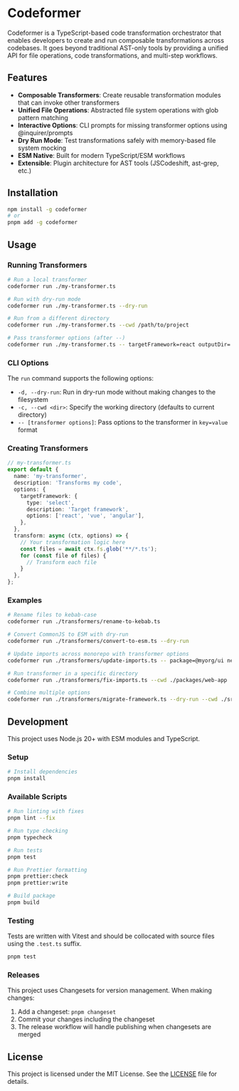 # Codeformer

Codeformer is a TypeScript-based code transformation orchestrator that enables developers to create and run composable transformations across codebases. It goes beyond traditional AST-only tools by providing a unified API for file operations, code transformations, and multi-step workflows.

## Features

- **Composable Transformers**: Create reusable transformation modules that can invoke other transformers
- **Unified File Operations**: Abstracted file system operations with glob pattern matching
- **Interactive Options**: CLI prompts for missing transformer options using @inquirer/prompts
- **Dry Run Mode**: Test transformations safely with memory-based file system mocking
- **ESM Native**: Built for modern TypeScript/ESM workflows
- **Extensible**: Plugin architecture for AST tools (JSCodeshift, ast-grep, etc.)

## Installation

```bash
npm install -g codeformer
# or
pnpm add -g codeformer
```

## Usage

### Running Transformers

```bash
# Run a local transformer
codeformer run ./my-transformer.ts

# Run with dry-run mode
codeformer run ./my-transformer.ts --dry-run

# Run from a different directory
codeformer run ./my-transformer.ts --cwd /path/to/project

# Pass transformer options (after --)
codeformer run ./my-transformer.ts -- targetFramework=react outputDir=./dist
```

### CLI Options

The `run` command supports the following options:

- `-d, --dry-run`: Run in dry-run mode without making changes to the filesystem
- `-c, --cwd <dir>`: Specify the working directory (defaults to current directory)
- `-- [transformer options]`: Pass options to the transformer in `key=value` format

### Creating Transformers

```typescript
// my-transformer.ts
export default {
  name: 'my-transformer',
  description: 'Transforms my code',
  options: {
    targetFramework: {
      type: 'select',
      description: 'Target framework',
      options: ['react', 'vue', 'angular'],
    },
  },
  transform: async (ctx, options) => {
    // Your transformation logic here
    const files = await ctx.fs.glob('**/*.ts');
    for (const file of files) {
      // Transform each file
    }
  },
};
```

### Examples

```bash
# Rename files to kebab-case
codeformer run ./transformers/rename-to-kebab.ts

# Convert CommonJS to ESM with dry-run
codeformer run ./transformers/convert-to-esm.ts --dry-run

# Update imports across monorepo with transformer options
codeformer run ./transformers/update-imports.ts -- package=@myorg/ui newPackage=@myorg/ui-v2

# Run transformer in a specific directory
codeformer run ./transformers/fix-imports.ts --cwd ./packages/web-app

# Combine multiple options
codeformer run ./transformers/migrate-framework.ts --dry-run --cwd ./src -- framework=vue version=3
```

## Development

This project uses Node.js 20+ with ESM modules and TypeScript.

### Setup

```bash
# Install dependencies
pnpm install
```

### Available Scripts

```bash
# Run linting with fixes
pnpm lint --fix

# Run type checking
pnpm typecheck

# Run tests
pnpm test

# Run Prettier formatting
pnpm prettier:check
pnpm prettier:write

# Build package
pnpm build
```

### Testing

Tests are written with Vitest and should be collocated with source files using the `.test.ts` suffix.

```bash
pnpm test
```

### Releases

This project uses Changesets for version management. When making changes:

1. Add a changeset: `pnpm changeset`
2. Commit your changes including the changeset
3. The release workflow will handle publishing when changesets are merged

## License

This project is licensed under the MIT License. See the [LICENSE](LICENSE) file for details.
